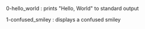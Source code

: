 0-hello_world : prints "Hello, World" to standard output

1-confused_smiley : displays a confused smiley


